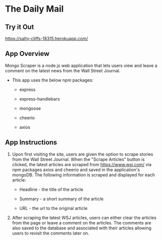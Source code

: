 # The Daily Mail

## Try it Out

https://salty-cliffs-18315.herokuapp.com/

## App Overview

Mongo Scraper is a node.js web application that lets users view and leave a comment on the latest news from the Wall Street Journal.

* This app uses the below npm packages:

  * express

  * express-handlebars

  * mongoose

  * cheerio

  * axios

## App Instructions

1. Upon first visiting the site, users are given the option to scrape stories from the Wall Street Journal. When the "Scrape Articles" button is clicked, the latest articles are scraped from https://www.wsj.com/ via npm packages axios and cheerio and saved in the application's mongoDB. The following information is scraped and displayed for each article:

    * Headline - the title of the article

    * Summary - a short summary of the article

    * URL - the url to the original article

2. After scraping the latest WSJ articles, users can either clear the articles from the page or leave a comment on the articles. The comments are also saved to the database and associated with their articles allowing users to revisit the comments later on.